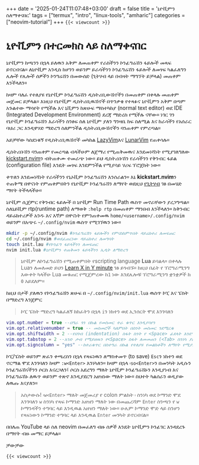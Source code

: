 +++
date = '2025-01-24T11:07:48+03:00'
draft = false
title = 'ኒዮቪምን ስለማቀናበር'
tags = ["termux", "intro", "linux-tools", "amharic"]
categories = ["neovim-tutorial"]
+++
`{{< viewcount >}}`


# ኒዮቪምን በተርመክስ ላይ ስለማቀናበር

ኒዮቪምን ከጫንን በኋላ ይለዉን አቅም ለመጠቀም የራስችንን ኮንፊግሬሽን ፋይሎች መጻፍ ይኖርብናል። ለኒዮቪም አንዲስ ከሆንን ወይንም ይራሳችንን ኮንፊግሬሽን ፋይሎች ለመፃፍ ካልፈለግን ሌሎች የሌሎች ሰዎችን ኮንግሬሽን በመውሰድ (ጊትሃብ ላይ በብዛት ማግኘት ይቻላል) መጠቀም እንችላለን። 

ከዛም ባለፈ የተለያዩ የኒዮቪም ኮንፊግሬሽን ዲስትሪቢውሽኖችን በመጠቀም በቀላሉ መጠቀም መጀመር ይቻላል። እነዚህ የኒዮቪም ዲስትሪቢዉሽኖች በጥንቃቄ የተጻፉና ኒዮቪምን አቅም በጣም አጉልተው ማሳየት የሚችሉ እና ኒቪምን ከጽሁፍ ማስተካከያ (normal text editor) ወደ IDE (Integrated Development Environment) ደረጃ ማድረስ የሚችሉ ናቸው። ነገር ገን የኒዮቪም ኮንፊግሬሽን እራሳችን ስንፅፍ ስለ ኒዮቪም ያለን ግንዛቤ ከፍ ስለሚል እና ከራሳችን የአሰራር ባህሪ ጋር እንዲዋሃድ ማድረግ ስለምንችል ዲስትሪቢውሽኖችን ባንጠቀም የምረጣል።

አይቻቸው ካስደነቁኝ የዲስትሪቢዉሽኖች መካከል [LazyVim](https://www.lazyvim.org/)እና [LunarVim](https://www.lunarvim.org/) የጠቀሳሉ። 

ዲስትሪቡሽን ባንጠቀም የመረጣል ብላችሁም ለጀማሪ የሚጠቅመዉና እንደመነሻነት የሚያገለግለው [kickstart.nvim](https://github.com/nvim-lua/kickstart.nvim)ን ብትጠቀሙ ተመራጭ ነው። ይህ ዲስትሪቡሽን የራሳችንን የቅንብር ፋይል (configuration file) እንዴት መፃፍ እንደምንችል የሚያሳይ ሃሪፍ ፕሮጀክት ነው። 

ቀጥለን እንደመነሻነት የራሳችንን የኒኦቪም ኮንፊግሬሽን እንሰራልን። እኔ **kickstart.nvim**ን ተጠቅሜ በዋናነት የምጠቀምበትን የኒዮቪም ኮንፊግሬሽን ለማየት ወደዚህ [የጊትሃብ](https://github.com/RoarAbiye/nvim.termux) ገፅ በመሄድ ማየት ትችላላችሁ። 

ኒዮቪም ሲጀምር የቅንብር ፋይሎች በ ኒዮቪም Run Time Path ዉስጥ መኖራቸውን ያረጋግጣል። ስለኒይቪም rtp(runtime path) ለማወቅ `:help rtp` በመጠቀም ማንበብ እንችላለን። ከቅንብር ዳይሬክተሪዎች አንዱ እና እኛም በዋናነት የምንጠቀመዉ `home/<username>/.config/nvim` ወይንም በአጭሩ `~/.config/nvim` ዉስጥ የሚገኘዉን ነው። 

```bash
mkdir -p ~/.config/nvim #ኮንፊግሬሽን ፋይሎችን የምናስከምጥበት ዳይሬክተሪ ለመፍጠር
cd ~/.config/nvim #ወደፈጠርነው ዳይሬክተሪ ለመግባት
touch init.lau #የኮንፊግ ፋይላችንን ለመፍጠር
nvim init.lua #ኒዮቪምን ተጠቅመን ፋይላችንን ኢዲት ለማድረግ
```

>ኒዮቪም ለኮንፊግሬሽን የሚጠቀምበት የscripting language **Lua** ይባልላ።  በቀላሉ Luaን ለመለመድ ይህን [Learn X in Y minute](https://learnxinyminutes.com/lua/) ገፅ ይጎብኙ። ከዚህ በፊት የ ፕሮግራሚንግ እውቀት ካላችሁ Lua መቁጠር የሚጀምረው ከ`1` ነው እንደሌሎቹ ፕሮግራሚንግ ቋንቋዎች ከ `0` አይደለም። 

ከዚህ በታች ያለዉን የኮንፊግሬሽን ጽሁፍ በ `~/.config/nvim/init.lua` ዉስጥ ኮፒ እና ፔስት በማድረግ እንጀምር
> ኮፒ ፔስት ማድረግ ካልፈለኝ ከከፈትን በኋላ `i`ን ነክተን ወደ ኢንሰርት ሞደ እንገባለን
```lua
vim.opt.number = true --በግራ ጎን በኩል የመስመር ተራ ቁጥር እንዲያሳየን
vim.opt.relativenumber = true -- መስመሮች ካለምበት በስንት መስመር ንደሚርቁ
vim.opt.shiftwidth = 2 --የበገብ (indentation) ስፋት ስንት የ <Space> ፊደላት እንደሚሆኑ ለማስተካከል
vim.opt.tabstop = 2 --አንድ ታብ የሚይዘዉን የ<Space> ስፋት ለመመጠን (<Tab> ስንነካ ያለዉን ማለት ነው)
vim.opt.signcolumn = "yes" --ከተራቁጥር በስተግራ በኩል የተለያዩ የመልክቶችን ለማየት የሚያስችል ቋሚ መስመር ለመጨመር (ለerror waring አይነት ነገሮችን ለማየት)
```

ኮፒ/ፔስት ወይንም ጽፈን ቀጫረስን በኋላ የጻፍነዉን ለማስቀመጥ (to save) `Esc`ን ነከተን ወደ ኖርማል ሞደ እንገባለን ከዛም `:w<Enter>` እንነካለን። ከዛም በኋላ `፡so<Enter>`ን በመንካት አዲሱን ኮንፊግሬሽናችንን ሶርስ እናረጋለን፤ ሶርስ አደረግን ማለት ኒዮቪም ኮንፊግሬሽኑን እንዲያነብ እና ኮንፊግሬሽኑ ለዉጥ ወይንም ተጽኖ እንዲያደርግ አዘዝነው ማለት ነው። ስህተት ካልሰራን ወዲያው ለዉጡ እናያለን።

> አስታውሱ! `፡w<Enter>` ማለት መጀመሪያ የ colon ምልክት `፡` ስንነካ ወደ ኮማንድ ሞደ እንገባለን `w` ስንነካ የጻፍ ኮማንድ አዘዝን ማለት ነው በመጨረሻም `Enter` ስንጫን የ `w` ኮማንዳችን ተግባር ላይ እንዲዉል አዘዝን ማለት ነው። ሁሌም ኮማንድ ሞድ ላይ ስንሆን የጻፍነውን ኮማንድ ተግባር ላይ እንዲዉል `Enter` መንካት ይኖርብናል።

በበለጠ YouTube ላይ ስለ neovim በመፈለግ ብዙ ሰዎች እንዴት ኒዮቪምን ኮንፊገር እንዳደረጉ በማየት ብዙ መማር ይቻላል።

ቻውቻው


`{{< viewcount >}}`
